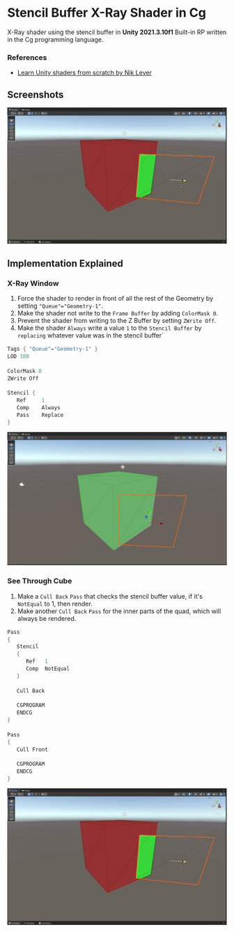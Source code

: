 # Stencil Buffer X-Ray Shader in Cg

X-Ray shader using the stencil buffer in **Unity 2021.3.10f1** Built-in RP written in the Cg programming language.

### References

- [Learn Unity shaders from scratch by Nik Lever](https://www.udemy.com/course/learn-unity-shaders-from-scratch)

## Screenshots

![Picture](./docs/2.gif)

## Implementation Explained

### X-Ray Window

1. Force the shader to render in front of all the rest of the Geometry by setting `"Queue"="Geometry-1"`.
1. Make the shader not write to the `Frame Buffer` by adding `ColorMask 0`.
1. Prevent the shader from writing to the Z Buffer by setting `ZWrite Off`.
1. Make the shader `Always` write a value `1` to the `Stencil Buffer` by `replacing` whatever value was in the stencil buffer`

```c
Tags { "Queue"="Geometry-1" }
LOD 100

ColorMask 0
ZWrite Off

Stencil {
   Ref     1
   Comp    Always
   Pass    Replace
}
```

![Picture](./docs/1.png)

### See Through Cube

1. Make a `Cull Back` `Pass` that checks the stencil buffer value, if it's `NotEqual` to 1, then render.
1. Make another `Cull Back` `Pass` for the inner parts of the quad, which will always be rendered.

```c
Pass
{
   Stencil
   {
      Ref   1
      Comp  NotEqual
   }

   Cull Back

   CGPROGRAM
   ENDCG
}

Pass
{
   Cull Front

   CGPROGRAM
   ENDCG
}
```

![Picture](./docs/2.gif)
